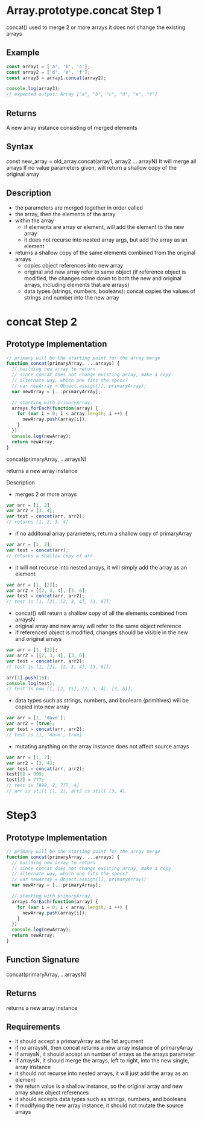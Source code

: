 # Array.prototype.concat Step 1

concat() used to merge 2 or more arrays
it does not change the existing arrays

## Example
```javascript
const array1 = ['a', 'b', 'c'];
const array2 = ['d', 'e', 'f'];
const array3 = array1.concat(array2);

console.log(array3);
// expected output: Array ["a", "b", "c", "d", "e", "f"]
```
## Returns
A new array instance consisting of merged elements

## Syntax
const new_array = old_array.concat(array1, array2 ... arrayN)
It will merge all arrays
If no value parameters given, will return a shallow copy of the original array

## Description
- the parameters are merged together in order called
- the array, then the elements of the array
- within the array
	- if elements are array or element, will add the element to the new array
	- it does not recurse into nested array args, but add the array as an element
- returns a shallow copy of the same elements combined from the original arrays
	- copies object references into new array
	- original and new array refer to same object (if reference object is modified, the changes come down to both the new and original arrays, including elements that are arrays)
	- data types (strings, numbers, booleans): concat copies the values of strings and number into the new array


# concat Step 2
## Prototype Implementation
```javascript
// primary will be the starting point for the array merge
function concat(primaryArray, ...arrays) {
  // building new array to return
  // since concat does not change existing array, make a copy
  // alternate way, which one fits the specs?
  // var newArray = Object.assign([], primaryArray);
  var newArray = [...primaryArray]; 

  // starting with primaryArray, 
  arrays.forEach(function(array) {
    for (var i = 0; i < array.length; i ++) {
      newArray.push(array[i]);
    }
  })
  console.log(newArray);
  return newArray;
}
```
concat(primaryArray, ...arraysN)

returns a new array instance

Description
- merges 2 or more arrays
 ```javascript
var arr = [1, 2];
var arr2 = [3. 4];
var test = concat(arr, arr2);
// returns [1, 2, 3, 4]
```

- if no additonal array parameters, return a shallow copy of primaryArray
```javascript
var arr = [1, 2];
var test = concat(arr);
// returns a shallow copy of arr
```

- it will not recurse into nested arrays, it will simply add the array as an element
```javascript
var arr = [1, [2]];
var arr2 = [[2, 3, 4], [3, 6];
var test = concat(arr, arr2);
// test is [1, [2], [2, 3, 4], [3, 6]];
```

- concat() will return a shallow copy of all the elements combined from arraysN
- original array and new array will refer to the same object reference
- if referenced object is modified, changes should be visible in the new and original arrays
```javascript
var arr = [1, [2]];
var arr2 = [[2, 3, 4], [3, 6];
var test = concat(arr, arr2);
// test is [1, [2], [2, 3, 4], [3, 6]];

arr[1].push(15);
console.log(test);
// test is now [1, [2, 15], [2, 3, 4], [3, 6]];
```

- data types such as strings, numbers, and boolearn (primitives) will be copied into new array
```javascript
var arr = [1, 'dave'];
var arr2 = [true];
var test = concat(arr, arr2);
// test is [1, 'dave', true]
```
- mutating anything on the array instance does not affect source arrays
```javascript
var arr = [1, 2];
var arr2 = [3, 4];
var test = concat(arr, arr2);
test[0] = 999;
test[2] = 777;
// test is [999, 2, 777, 4]
// arr is still [1, 2], arr2 is still [3, 4]
```

# Step3
## Prototype Implementation
```javascript
// primary will be the starting point for the array merge
function concat(primaryArray, ...arrays) {
  // building new array to return
  // since concat does not change existing array, make a copy
  // alternate way, which one fits the specs?
  // var newArray = Object.assign([], primaryArray);
  var newArray = [...primaryArray]; 

  // starting with primaryArray, 
  arrays.forEach(function(array) {
    for (var i = 0; i < array.length; i ++) {
      newArray.push(array[i]);
    }
  })
  console.log(newArray);
  return newArray;
}
```

## Function Signature
concat(primaryArray, ...arraysN)

## Returns
returns a new array instance

## Requirements
- it should accept a primaryArray as the 1st argument
- if no arraysN, then concat returns a new array instance of primaryArray
- if arraysN, it should accept an number of arrays as the arrays parameter
- if arraysN, it should merge the arrays, left to right, into the new single, array instance
- it should not recurse into nested arrays, it will just add the array as an element
- the return value is a shallow instance, so the original array and new array share object references
- it should accepts data types such as strings, numbers, and booleans
- if modifying the new array instance, it should not mutate the source arrays